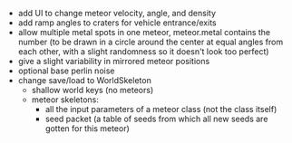- add UI to change meteor velocity, angle, and density
- add ramp angles to craters for vehicle entrance/exits
- allow multiple metal spots in one meteor, meteor.metal contains the number (to be drawn in a circle around the center at equal angles from each other, with a slight randomness so it doesn't look too perfect)
- give a slight variability in mirrored meteor positions
- optional base perlin noise
- change save/load to WorldSkeleton
	- shallow world keys (no meteors)
	- meteor skeletons:
		- all the input parameters of a meteor class (not the class itself)
		- seed packet (a table of seeds from which all new seeds are gotten for this meteor)